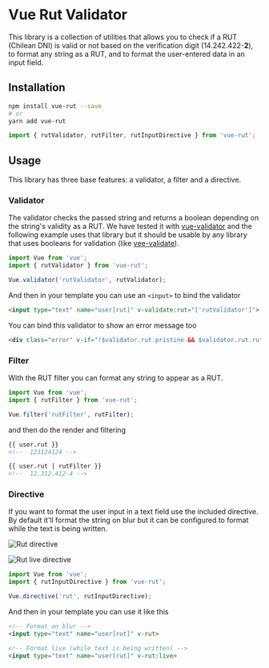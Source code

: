 # Vue Rut Validator

This library is a collection of utilities that allows you to check if a RUT (Chilean DNI) is valid or not based on the verification digit (14.242.422-<b>2</b>), to format any string as a RUT, and to format the user-entered data in an input field.

## Installation

```bash
npm install vue-rut --save
# or
yarn add vue-rut
```


```javascript
import { rutValidator, rutFilter, rutInputDirective } from 'vue-rut';
```

## Usage

This library has three base features: a validator, a filter and a directive.

### Validator
The validator checks the passed string and returns a boolean depending on the string's validity as a RUT. We have tested it with [vue-validator](https://github.com/kazupon/vue-validator) and the following example uses that library but it should be usable by any library that uses booleans for validation (like [vee-validate](http://vee-validate.logaretm.com/rules#custom-rules)).

```javascript
import Vue from 'vue';
import { rutValidator } from 'vue-rut';

Vue.validator('rutValidator', rutValidator);

```

And then in your template you can use an `<input>` to bind the validator

```HTML
<input type="text" name="user[rut]" v-validate:rut="['rutValidator']">
```

You can bind this validator to show an error message too

```HTML
<div class="error" v-if="!$validator.rut.pristine && $validator.rut.rutValidator">This RUT is not valid</div>
```

### Filter

With the RUT filter you can format any string to appear as a RUT.

```javascript
import Vue from 'vue';
import { rutFilter } from 'vue-rut';

Vue.filter('rutFilter', rutFilter);
```

and then do the render and filtering

```HTML
{{ user.rut }}
<!--  123124124 -->

{{ user.rut | rutFilter }}
<!--  12.312.412-4 -->
```

### Directive

If you want to format the user input in a text field use the included directive.
By default it'll format the string on blur but it can be configured to format while
the text is being written.

![Rut directive](http://i.imgur.com/s6eRYSF.gif)

![Rut live directive](http://i.imgur.com/dCkXiXc.gif)

```javascript
import Vue from 'vue';
import { rutInputDirective } from 'vue-rut';

Vue.directive('rut', rutInputDirective);
```

And then in your template you can use it like this

```HTML
<!-- Format on blur -->
<input type="text" name="user[rut]" v-rut>

<!-- Format live (while text is being written) -->
<input type="text" name="user[rut]" v-rut:live>
```

